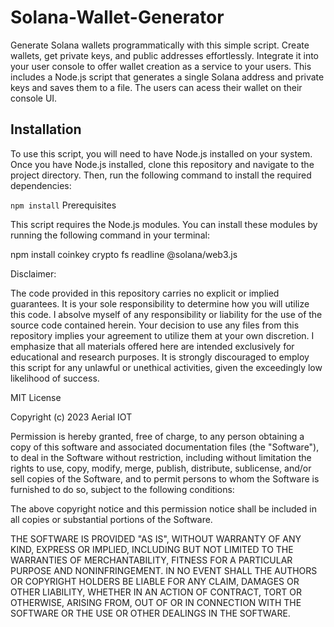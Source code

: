 # Solana-Wallet-Generator
Generate Solana wallets programmatically with this simple script. Create wallets, get private keys, and public addresses effortlessly. Integrate it into your user console to offer wallet creation as a service to your users. This includes a Node.js script that generates a single Solana address and private keys and saves them to a file. The users can acess their wallet on their console UI.

## Installation
To use this script, you will need to have Node.js installed on your system. Once you have Node.js installed, clone this repository and navigate to the project directory. Then, run the following command to install the required dependencies:

``` npm install ```
Prerequisites

This script requires the Node.js modules. You can install these modules by running the following command in your terminal:

npm install coinkey crypto fs readline @solana/web3.js

Disclaimer:

The code provided in this repository carries no explicit or implied guarantees. It is your sole responsibility to determine how you will utilize this code. I absolve myself of any responsibility or liability for the use of the source code contained herein. Your decision to use any files from this repository implies your agreement to utilize them at your own discretion. I emphasize that all materials offered here are intended exclusively for educational and research purposes. It is strongly discouraged to employ this script for any unlawful or unethical activities, given the exceedingly low likelihood of success.

MIT License

Copyright (c) 2023 Aerial IOT

Permission is hereby granted, free of charge, to any person obtaining a copy
of this software and associated documentation files (the "Software"), to deal
in the Software without restriction, including without limitation the rights
to use, copy, modify, merge, publish, distribute, sublicense, and/or sell
copies of the Software, and to permit persons to whom the Software is
furnished to do so, subject to the following conditions:

The above copyright notice and this permission notice shall be included in all
copies or substantial portions of the Software.

THE SOFTWARE IS PROVIDED "AS IS", WITHOUT WARRANTY OF ANY KIND, EXPRESS OR
IMPLIED, INCLUDING BUT NOT LIMITED TO THE WARRANTIES OF MERCHANTABILITY,
FITNESS FOR A PARTICULAR PURPOSE AND NONINFRINGEMENT. IN NO EVENT SHALL THE
AUTHORS OR COPYRIGHT HOLDERS BE LIABLE FOR ANY CLAIM, DAMAGES OR OTHER
LIABILITY, WHETHER IN AN ACTION OF CONTRACT, TORT OR OTHERWISE, ARISING FROM,
OUT OF OR IN CONNECTION WITH THE SOFTWARE OR THE USE OR OTHER DEALINGS IN THE
SOFTWARE.

